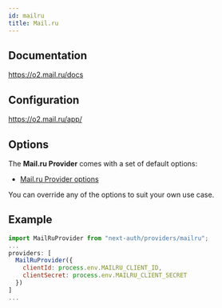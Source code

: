 ```yaml
---
id: mailru
title: Mail.ru
---
```


## Documentation

https://o2.mail.ru/docs

## Configuration

https://o2.mail.ru/app/

## Options

The **Mail.ru Provider** comes with a set of default options:

- [Mail.ru Provider options](https://github.com/nextauthjs/next-auth/blob/v4/packages/next-auth/src/providers/mailru.js)

You can override any of the options to suit your own use case.

## Example

```js
import MailRuProvider from "next-auth/providers/mailru";
...
providers: [
  MailRuProvider({
    clientId: process.env.MAILRU_CLIENT_ID,
    clientSecret: process.env.MAILRU_CLIENT_SECRET
  })
]
...
```
